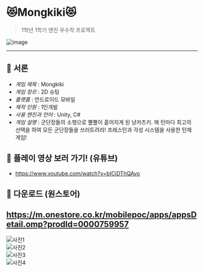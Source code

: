 # 😻Mongkiki😻
> 1학년 1학기 엔진 우수작 프로젝트

![image](https://user-images.githubusercontent.com/72392141/210330558-e82250f4-9f14-468d-8bfc-05ad6ac918b9.png)

---

## 🍰 서론

- *게임 제목* : Mongkiki
- *게임 장르* : 2D 슈팅
- *플랫폼* : 안드로이드 모바일
- *제작 인원* : 1인개발
- *사용 엔진과 언어* : Unity, C#
- *게임 설명* : 군단장들의 소행으로 뿔뿔이 흩어지게 된 냥카츠키. 매 턴마다 최고의 선택을 하여 모든 군단장들을 쓰러트려라! 프레스턴과 각성 시스템을 사용한 턴제 게임!

## 🍰 플레이 영상 보러 가기! (유튜브)

- <https://www.youtube.com/watch?v=bICiDThQAvo>

## 🍰 다운로드 (원스토어)

<https://m.onestore.co.kr/mobilepoc/apps/appsDetail.omp?prodId=0000759957>
---

![사진1](https://user-images.githubusercontent.com/72392141/210330245-bf3a9539-f088-4362-83c5-7a4e474cf74f.png)<br/>
![사진2](https://user-images.githubusercontent.com/72392141/210330254-0e5d155b-0957-4987-8461-b1380e0cd689.png)<br/>
![사진3](https://user-images.githubusercontent.com/72392141/210330256-60d27b2a-013b-4480-b7b5-b2097b102b13.png)<br/>
![사진4](https://user-images.githubusercontent.com/72392141/210330265-e6247b4e-d615-4c43-8cde-2dc91a198117.png)<br/>
